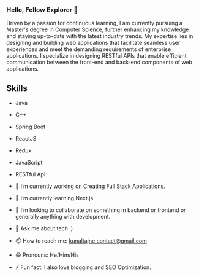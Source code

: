 ### Hello, Fellow Explorer 👋

Driven by a passion for continuous learning, I am currently pursuing a Master's degree in Computer Science, further enhancing my knowledge and staying up-to-date with the latest industry trends. My expertise lies in designing and building web applications that facilitate seamless user experiences and meet the demanding requirements of enterprise applications. I specialize in designing RESTful APIs that enable efficient communication between the front-end and back-end components of web applications.

## Skills
- Java
- C++
- Spring Boot
- ReactJS
- Redux
- JavaScript
- RESTful Api


- 🔭 I’m currently working on Creating Full Stack Applications.
- 🌱 I’m currently learning Next.js
- 👯 I’m looking to collaborate on something in backend or frontend or generally anything with development.
- 💬 Ask me about tech :)
- 📫 How to reach me: kunaltajne.contact@gmail.com
- 😄 Pronouns: He/Him/His
- ⚡ Fun fact: I also love blogging and SEO Optimization.

<!--
**kunal-tajne/kunal-tajne** is a ✨ _special_ ✨ repository because its `README.md` (this file) appears on your GitHub profile.

Here are some ideas to get you started:

- 🔭 I’m currently working on ...
- 🌱 I’m currently learning ...
- 👯 I’m looking to collaborate on ...
- 🤔 I’m looking for help with ...
- 💬 Ask me about ...
- 📫 How to reach me: ...
- 😄 Pronouns: ...
- ⚡ Fun fact: ...
-->
